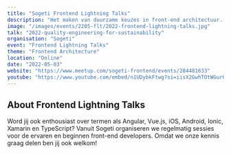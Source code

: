 ```yaml
---
title: "Sogeti Frontend Lightning Talks"
description: "Het maken van duurzame keuzes in front-end architectuur. Dat is de basis voor duurzame Quality Engineering."
image: "/images/events/2205-flt/2022-frontend-lightning-talks.jpg"
talk: "2022-quality-engineering-for-sustainability"
organisation: "Sogeti"
event: "Frontend Lightning Talks"
theme: "Frontend Architecture"
location: "Online"
date: "2022-05-03"
website: "https://www.meetup.com/sogeti-frontend/events/284481633"
youtube: "https://www.youtube.com/embed/n1UDybkFtwg?si=iisX2GwhTOtWGurQ"
---
```


## About Frontend Lightning Talks

Word jij ook enthousiast over termen als Angular, Vue.js, iOS, Android, Ionic, Xamarin en TypeScript? Vanuit Sogeti organiseren we regelmatig sessies voor de ervaren en beginnen front-end developers. Omdat we onze kennis graag delen ben jij ook welkom!
